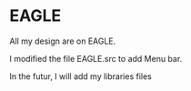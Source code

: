 # EAGLE

All my design are on EAGLE.

I modified the file EAGLE.src  to add Menu bar.  

In the futur, I will add my libraries files

